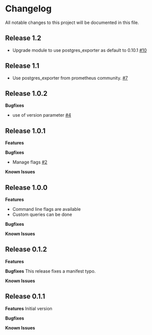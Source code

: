 # Changelog

All notable changes to this project will be documented in this file.

## Release 1.2
-  Upgrade module to use postgres_exporter as default to 0.10.1  [\#10](https://github.com/gbloquel/puppet-postgres_exporter/issues/10)

## Release 1.1
- Use postgres_exporter from prometheus community. [\#7](https://github.com/gbloquel/puppet-postgres_exporter/issues/7)

## Release 1.0.2

**Bugfixes**
- use of version parameter [\#4](https://github.com/gbloquel/puppet-postgres_exporter/issues/4)

## Release 1.0.1

**Features**

**Bugfixes**
- Manage flags [\#2](https://github.com/gbloquel/puppet-postgres_exporter/issues/2)

**Known Issues**


## Release 1.0.0

**Features**
- Command line flags are available
- Custom queries can be done 

**Bugfixes**

**Known Issues**

## Release 0.1.2

**Features**

**Bugfixes**
This release fixes a manifest typo.

**Known Issues**

## Release 0.1.1

**Features**
Initial version

**Bugfixes**

**Known Issues**
